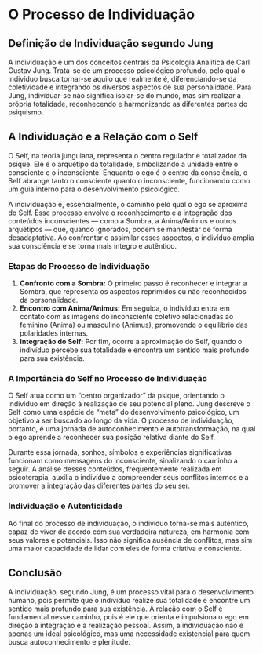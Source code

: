 
# O Processo de Individuação

## Definição de Individuação segundo Jung

A individuação é um dos conceitos centrais da Psicologia Analítica de Carl Gustav Jung. Trata-se de um processo psicológico profundo, pelo qual o indivíduo busca tornar-se aquilo que realmente é, diferenciando-se da coletividade e integrando os diversos aspectos de sua personalidade. Para Jung, individuar-se não significa isolar-se do mundo, mas sim realizar a própria totalidade, reconhecendo e harmonizando as diferentes partes do psiquismo.

## A Individuação e a Relação com o Self

O Self, na teoria junguiana, representa o centro regulador e totalizador da psique. Ele é o arquétipo da totalidade, simbolizando a unidade entre o consciente e o inconsciente. Enquanto o ego é o centro da consciência, o Self abrange tanto o consciente quanto o inconsciente, funcionando como um guia interno para o desenvolvimento psicológico.

A individuação é, essencialmente, o caminho pelo qual o ego se aproxima do Self. Esse processo envolve o reconhecimento e a integração dos conteúdos inconscientes — como a Sombra, a Anima/Animus e outros arquétipos — que, quando ignorados, podem se manifestar de forma desadaptativa. Ao confrontar e assimilar esses aspectos, o indivíduo amplia sua consciência e se torna mais íntegro e autêntico.

### Etapas do Processo de Individuação

1. **Confronto com a Sombra:** O primeiro passo é reconhecer e integrar a Sombra, que representa os aspectos reprimidos ou não reconhecidos da personalidade.
2. **Encontro com Anima/Animus:** Em seguida, o indivíduo entra em contato com as imagens do inconsciente coletivo relacionadas ao feminino (Anima) ou masculino (Animus), promovendo o equilíbrio das polaridades internas.
3. **Integração do Self:** Por fim, ocorre a aproximação do Self, quando o indivíduo percebe sua totalidade e encontra um sentido mais profundo para sua existência.

### A Importância do Self no Processo de Individuação

O Self atua como um “centro organizador” da psique, orientando o indivíduo em direção à realização de seu potencial pleno. Jung descreve o Self como uma espécie de “meta” do desenvolvimento psicológico, um objetivo a ser buscado ao longo da vida. O processo de individuação, portanto, é uma jornada de autoconhecimento e autotransformação, na qual o ego aprende a reconhecer sua posição relativa diante do Self.

Durante essa jornada, sonhos, símbolos e experiências significativas funcionam como mensagens do inconsciente, sinalizando o caminho a seguir. A análise desses conteúdos, frequentemente realizada em psicoterapia, auxilia o indivíduo a compreender seus conflitos internos e a promover a integração das diferentes partes do seu ser.

### Individuação e Autenticidade

Ao final do processo de individuação, o indivíduo torna-se mais autêntico, capaz de viver de acordo com sua verdadeira natureza, em harmonia com seus valores e potenciais. Isso não significa ausência de conflitos, mas sim uma maior capacidade de lidar com eles de forma criativa e consciente.

## Conclusão

A individuação, segundo Jung, é um processo vital para o desenvolvimento humano, pois permite que o indivíduo realize sua totalidade e encontre um sentido mais profundo para sua existência. A relação com o Self é fundamental nesse caminho, pois é ele que orienta e impulsiona o ego em direção à integração e à realização pessoal. Assim, a individuação não é apenas um ideal psicológico, mas uma necessidade existencial para quem busca autoconhecimento e plenitude.
```
